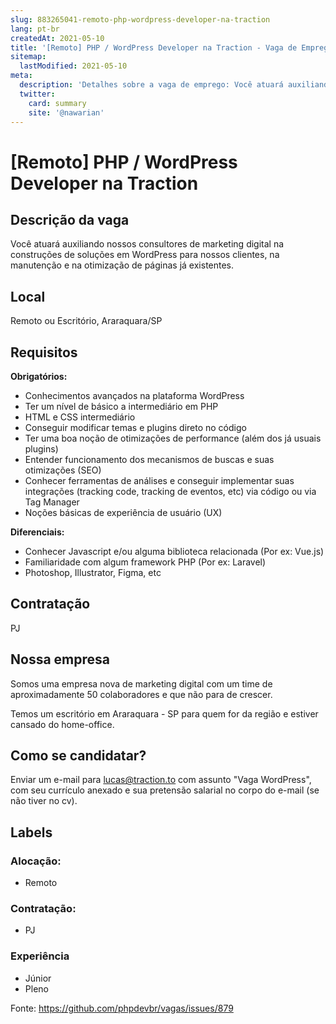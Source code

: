 ```yaml
---
slug: 883265041-remoto-php-wordpress-developer-na-traction
lang: pt-br
createdAt: 2021-05-10
title: '[Remoto] PHP / WordPress Developer na Traction - Vaga de Emprego'
sitemap:
  lastModified: 2021-05-10
meta:
  description: 'Detalhes sobre a vaga de emprego: Você atuará auxiliando nossos consultores de marketing digital na construções de soluções em WordPress para nossos clientes, na manutenção e na otimização de páginas já existentes.'
  twitter:
    card: summary
    site: '@nawarian'
---
```


# [Remoto] PHP / WordPress Developer na Traction

## Descrição da vaga

Você atuará auxiliando nossos consultores de marketing digital na construções de soluções em WordPress para nossos clientes, na manutenção e na otimização de páginas já existentes.

## Local

Remoto ou Escritório, Araraquara/SP

## Requisitos

**Obrigatórios:**
- Conhecimentos avançados na plataforma WordPress
- Ter um nível de básico a intermediário em PHP
- HTML e CSS intermediário
- Conseguir modificar temas e plugins direto no código
- Ter uma boa noção de otimizações de performance (além dos já usuais plugins)
- Entender funcionamento dos mecanismos de buscas e suas otimizações (SEO)
- Conhecer ferramentas de análises e conseguir implementar suas integrações (tracking code, tracking de eventos, etc) via código ou via Tag Manager
- Noções básicas de experiência de usuário (UX)

**Diferenciais:**
- Conhecer Javascript e/ou alguma biblioteca relacionada (Por ex: Vue.js)
- Familiaridade com algum framework PHP (Por ex: Laravel)
- Photoshop, Illustrator, Figma, etc

## Contratação

PJ

## Nossa empresa

Somos uma empresa nova de marketing digital com um time de aproximadamente 50 colaboradores e que não para de crescer. 

Temos um escritório em Araraquara - SP para quem for da região e estiver cansado do home-office. 

## Como se candidatar?

Enviar um e-mail para lucas@traction.to com assunto "Vaga WordPress", com seu currículo anexado e sua pretensão salarial no corpo do e-mail (se não tiver no cv).

## Labels

### Alocação:
- Remoto

### Contratação:
- PJ

### Experiência
- Júnior
- Pleno

Fonte: https://github.com/phpdevbr/vagas/issues/879